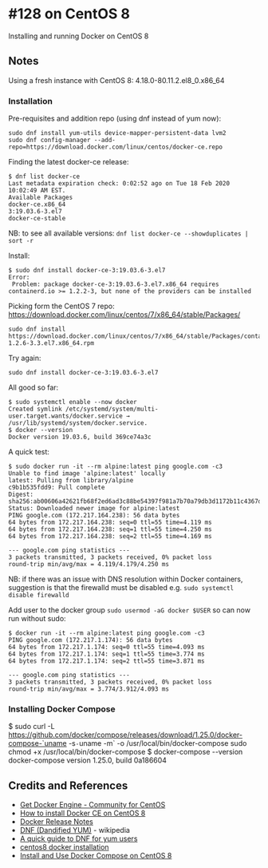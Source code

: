# #128 on CentOS 8

Installing and running Docker on CentOS 8

## Notes

Using a fresh instance with CentOS 8: 4.18.0-80.11.2.el8_0.x86_64

### Installation

Pre-requisites and addition repo (using dnf instead of yum now):

```
sudo dnf install yum-utils device-mapper-persistent-data lvm2
sudo dnf config-manager --add-repo=https://download.docker.com/linux/centos/docker-ce.repo
```

Finding the latest docker-ce release:

```
$ dnf list docker-ce
Last metadata expiration check: 0:02:52 ago on Tue 18 Feb 2020 10:02:49 AM EST.
Available Packages
docker-ce.x86_64                                                        3:19.03.6-3.el7                                                         docker-ce-stable
```

NB: to see all available versions: `dnf list docker-ce --showduplicates | sort -r`

Install:

```
$ sudo dnf install docker-ce-3:19.03.6-3.el7
Error:
 Problem: package docker-ce-3:19.03.6-3.el7.x86_64 requires containerd.io >= 1.2.2-3, but none of the providers can be installed

```

Picking form the CentOS 7 repo: <https://download.docker.com/linux/centos/7/x86_64/stable/Packages/>

```
sudo dnf install https://download.docker.com/linux/centos/7/x86_64/stable/Packages/containerd.io-1.2.6-3.3.el7.x86_64.rpm
```

Try again:

```
sudo dnf install docker-ce-3:19.03.6-3.el7
```

All good so far:

```
$ sudo systemctl enable --now docker
Created symlink /etc/systemd/system/multi-user.target.wants/docker.service → /usr/lib/systemd/system/docker.service.
$ docker --version
Docker version 19.03.6, build 369ce74a3c
```

A quick test:

```
$ sudo docker run -it --rm alpine:latest ping google.com -c3
Unable to find image 'alpine:latest' locally
latest: Pulling from library/alpine
c9b1b535fdd9: Pull complete
Digest: sha256:ab00606a42621fb68f2ed6ad3c88be54397f981a7b70a79db3d1172b11c4367d
Status: Downloaded newer image for alpine:latest
PING google.com (172.217.164.238): 56 data bytes
64 bytes from 172.217.164.238: seq=0 ttl=55 time=4.119 ms
64 bytes from 172.217.164.238: seq=1 ttl=55 time=4.250 ms
64 bytes from 172.217.164.238: seq=2 ttl=55 time=4.169 ms

--- google.com ping statistics ---
3 packets transmitted, 3 packets received, 0% packet loss
round-trip min/avg/max = 4.119/4.179/4.250 ms
```

NB: if there was an issue with DNS resolution within Docker containers, suggestion is that the firewalld must be disabled e.g. `sudo systemctl disable firewalld`

Add user to the docker group `sudo usermod -aG docker $USER` so can now run without sudo:

```
$ docker run -it --rm alpine:latest ping google.com -c3
PING google.com (172.217.1.174): 56 data bytes
64 bytes from 172.217.1.174: seq=0 ttl=55 time=4.093 ms
64 bytes from 172.217.1.174: seq=1 ttl=55 time=3.774 ms
64 bytes from 172.217.1.174: seq=2 ttl=55 time=3.871 ms

--- google.com ping statistics ---
3 packets transmitted, 3 packets received, 0% packet loss
round-trip min/avg/max = 3.774/3.912/4.093 ms
```

### Installing Docker Compose

$ sudo curl -L https://github.com/docker/compose/releases/download/1.25.0/docker-compose-`uname -s`-`uname -m` -o /usr/local/bin/docker-compose
sudo chmod +x /usr/local/bin/docker-compose
$ docker-compose --version
docker-compose version 1.25.0, build 0a186604

## Credits and References

* [Get Docker Engine - Community for CentOS](https://docs.docker.com/install/linux/docker-ce/centos/#prerequisites)
* [How to install Docker CE on CentOS 8](https://www.techrepublic.com/article/how-to-install-docker-ce-on-centos-8/)
* [Docker Release Notes](https://docs.docker.com/engine/release-notes/)
* [DNF (Dandified YUM)](https://en.wikipedia.org/wiki/DNF_(software)) - wikipedia
* [A quick guide to DNF for yum users](https://opensource.com/article/18/8/guide-yum-dnf)
* [centos8 docker installation](https://www.codetd.com/en/article/9228087)
* [Install and Use Docker Compose on CentOS 8](https://www.howtoforge.com/install-and-use-docker-compose-on-centos-8/)
